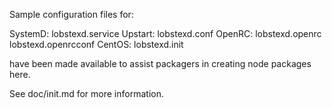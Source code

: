 Sample configuration files for:

SystemD: lobstexd.service
Upstart: lobstexd.conf
OpenRC:  lobstexd.openrc
         lobstexd.openrcconf
CentOS:  lobstexd.init

have been made available to assist packagers in creating node packages here.

See doc/init.md for more information.
